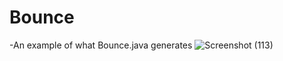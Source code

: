 # Bounce
-An example of what Bounce.java generates
![Screenshot (113)](https://user-images.githubusercontent.com/94777263/232280081-ebfc4376-2f7d-46d0-86ec-3c0a0dabdefd.png)


